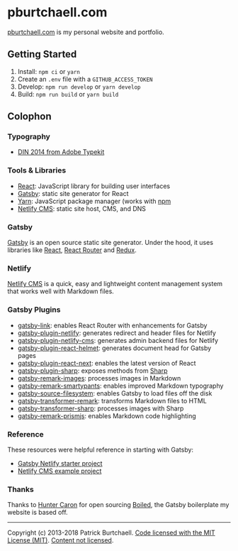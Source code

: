 [home]: https://pburtchaell.com
[react]: https://reactjs.org/
[react-router]: https://reacttraining.com/react-router/
[redux]: http://redux.js.org/
[gatsby]: https://www.gatsbyjs.org/
[netlify-cms]: https://www.netlifycms.org/
[npm]: http://npmjs.org/
[yarn]: https://yarnpkg.com/en/
[din]: https://typekit.com/fonts/din-2014

# pburtchaell.com

[pburtchaell.com][home] is my personal website and portfolio.

## Getting Started

1. Install: `npm ci` or `yarn`
2. Create an `.env` file with a `GITHUB_ACCESS_TOKEN`
3. Develop: `npm run develop` or `yarn develop`
4. Build: `npm run build` or `yarn build`

## Colophon

### Typography

- [DIN 2014 from Adobe Typekit][din]

### Tools & Libraries

- [React][react]: JavaScript library for building user interfaces
- [Gatsby][gatsby]: static site generator for React
- [Yarn][yarn]: JavaScript package manager (works with [npm][npm]
- [Netlify CMS][netlify-cms]: static site host, CMS, and DNS

### Gatsby

[Gatsby][gatsby] is an open source static site generator. Under the hood, it uses libraries like [React][react], [React Router][react-router] and [Redux][redux].

### Netlify

[Netlify CMS][netlify-cms] is a quick, easy and lightweight content management system that works well with Markdown files.

### Gatsby Plugins

- [gatsby-link][1]: enables React Router with enhancements for Gatsby
- [gatsby-plugin-netlify][2]: generates redirect and header files for Netlify
- [gatsby-plugin-netlify-cms][3]: generates admin backend files for Netlify
- [gatsby-plugin-react-helmet][4]: generates document head for Gatsby pages
- [gatsby-plugin-react-next][5]: enables the latest version of React
- [gatsby-plugin-sharp][6]: exposes methods from [Sharp](https://github.com/lovell/sharp)
- [gatsby-remark-images][7]: processes images in Markdown
- [gatsby-remark-smartypants][8]: enables improved Markdown typography
- [gatsby-source-filesystem][9]: enables Gatsby to load files off the disk
- [gatsby-transformer-remark][10]: transforms Markdown files to HTML
- [gatsby-transformer-sharp][11]: processes images with Sharp
- [gatsby-remark-prismjs][12]: enables Markdown code highlighting

[1]: https://www.npmjs.com/package/gatsby-link
[2]: https://www.npmjs.com/package/gatsby-plugin-netlify
[3]: https://www.npmjs.com/package/gatsby-plugin-netlify-cms
[4]: https://www.npmjs.com/package/gatsby-plugin-react-helmet
[5]: https://www.npmjs.com/package/gatsby-plugin-react-next
[6]: https://www.npmjs.com/package/gatsby-plugin-sharp
[7]: https://www.npmjs.com/package/gatsby-remark-images
[8]: https://www.npmjs.com/package/gatsby-remark-smartypants
[9]: https://www.npmjs.com/package/gatsby-source-filesystem
[10]: https://www.npmjs.com/package/gatsby-transformer-remark
[11]: https://www.npmjs.com/package/gatsby-transformer-sharp
[12]: https://www.npmjs.com/package/gatsby-remark-prismjs

### Reference

These resources were helpful reference in starting with Gatsby:

- [Gatsby Netlify starter project][12]
- [Netlify CMS example project][13]

[12]: https://github.com/AustinGreen/gatsby-starter-netlify-cms
[13]: https://github.com/netlify/netlify-cms/example

### Thanks

Thanks to [Hunter Caron](https://github.com/huntercaron) for open sourcing [Boiled](https://github.com/huntercaron/boiled), the Gatsby boilerplate my website is based off.

---
Copyright (c) 2013-2018 Patrick Burtchaell.
[Code licensed with the MIT License (MIT)](/CODE-LICENSE).
[Content not licensed](/CONTENT-LICENSE).
